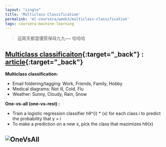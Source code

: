 ```yaml
---
layout: "single"
title: 'Multiclass Classification'
permalink: 'ml-coursera/week3/multiclass-classification'
tags: coursera-machine-learning
---
```


> 這兩天都當優質保母九九~~ 哈哈哈

## [Multiclass classificaiton](https://www.coursera.org/learn/machine-learning/lecture/68Pol/multiclass-classification-one-vs-all){:target="_back"} : [article](https://www.coursera.org/learn/machine-learning/supplement/HuE6M/multiclass-classification-one-vs-all){:target="_back"}

__Multiclass classification:__

- Email foldering/tagging: Work, Friends, Family, Hobby
- Medical diagrams: Not ill, Cold, Flu
- Weather: Sunny, Cloudy, Rain, Snow

__One-vs-all (one-vs-rest) :__
- Train a logistic regression classifier hθ^(i) * (x) for each class i to predict the probability that y = i 
- To make a prediction on a new x, pick the class that mazimizes hθ(x)

![OneVsAll][one-vs-all]
- 


[one-vs-all]: https://i.imgur.com/ByVvkKs.jpg